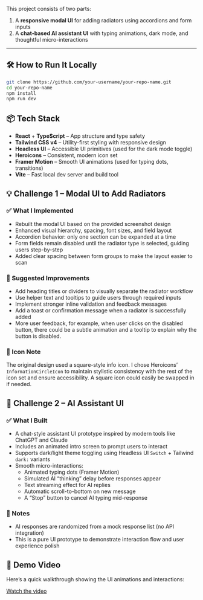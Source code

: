This project consists of two parts:

1. A **responsive modal UI** for adding radiators using accordions and form inputs
2. A **chat-based AI assistant UI** with typing animations, dark mode, and thoughtful micro-interactions

---

## 🛠 How to Run It Locally

```bash
git clone https://github.com/your-username/your-repo-name.git
cd your-repo-name
npm install
npm run dev
```

## 📦 Tech Stack

- **React** + **TypeScript** – App structure and type safety
- **Tailwind CSS v4** – Utility-first styling with responsive design
- **Headless UI** – Accessible UI primitives (used for the dark mode toggle)
- **Heroicons** – Consistent, modern icon set
- **Framer Motion** – Smooth UI animations (used for typing dots, transitions)
- **Vite** – Fast local dev server and build tool

## 💡 Challenge 1 – Modal UI to Add Radiators

### ✅ What I Implemented

- Rebuilt the modal UI based on the provided screenshot design
- Enhanced visual hierarchy, spacing, font sizes, and field layout
- Accordion behavior: only one section can be expanded at a time
- Form fields remain disabled until the radiator type is selected, guiding users step-by-step
- Added clear spacing between form groups to make the layout easier to scan

### 💬 Suggested Improvements

- Add heading titles or dividers to visually separate the radiator workflow
- Use helper text and tooltips to guide users through required inputs
- Implement stronger inline validation and feedback messages
- Add a toast or confirmation message when a radiator is successfully added
- More user feedback, for example, when user clicks on the disabled button, there could be a subtle animation and a tooltip to explain why the button is disabled.

### 📝 Icon Note

The original design used a square-style info icon.
I chose Heroicons’ `InformationCircleIcon` to maintain stylistic consistency with the rest of the icon set and ensure accessibility. A square icon could easily be swapped in if needed.

## 🤖 Challenge 2 – AI Assistant UI

### ✅ What I Built

- A chat-style assistant UI prototype inspired by modern tools like ChatGPT and Claude
- Includes an animated intro screen to prompt users to interact
- Supports dark/light theme toggling using Headless UI `Switch` + Tailwind `dark:` variants
- Smooth micro-interactions:
  - Animated typing dots (Framer Motion)
  - Simulated AI “thinking” delay before responses appear
  - Text streaming effect for AI replies
  - Automatic scroll-to-bottom on new message
  - A “Stop” button to cancel AI typing mid-response

### 🧪 Notes

- AI responses are randomized from a mock response list (no API integration)
- This is a pure UI prototype to demonstrate interaction flow and user experience polish

## 🎥 Demo Video

Here’s a quick walkthrough showing the UI animations and interactions:

[Watch the video](https://vimeo.com/1086411435)
